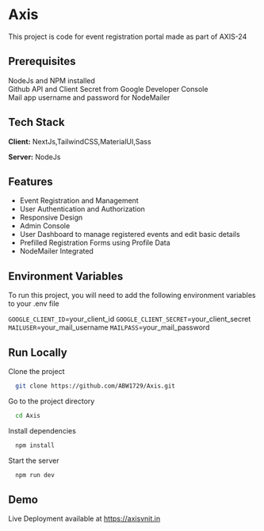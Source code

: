 
# Axis
This project is code for event registration portal made as part of AXIS-24

##  Prerequisites
 NodeJs and NPM installed  
 Github API and Client Secret from Google Developer Console  
 Mail app username and password for NodeMailer
 

 




## Tech Stack

**Client:** NextJs,TailwindCSS,MaterialUI,Sass

**Server:** NodeJs


## Features

- Event Registration and Management
- User Authentication and          Authorization 
- Responsive Design
- Admin Console
- User Dashboard to manage registered events and edit basic details
- Prefilled Registration Forms using Profile Data
- NodeMailer Integrated


## Environment Variables

To run this project, you will need to add the following environment variables to your .env file

`GOOGLE_CLIENT_ID`=your_client_id
`GOOGLE_CLIENT_SECRET`=your_client_secret
`MAILUSER`=your_mail_username
`MAILPASS`=your_mail_password  





## Run Locally

Clone the project

```bash
  git clone https://github.com/ABW1729/Axis.git
```

Go to the project directory

```bash
  cd Axis
```

Install dependencies

```bash
  npm install
```

Start the server

```bash
  npm run dev
```


## Demo
Live Deployment available at
https://axisvnit.in

